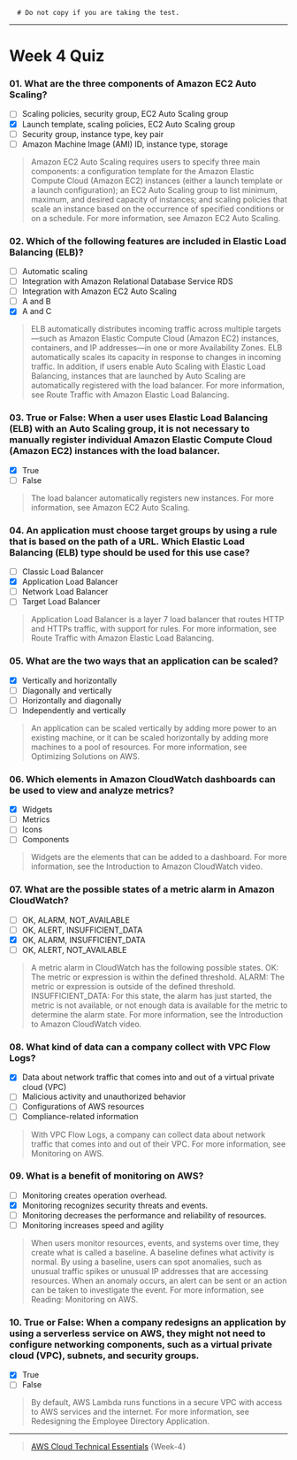 ```
  # Do not copy if you are taking the test.
```
--- 

# Week 4 Quiz


### 01. What are the three components of Amazon EC2 Auto Scaling?
   - [ ] Scaling policies, security group, EC2 Auto Scaling group
   - [x] Launch template, scaling policies, EC2 Auto Scaling group
   - [ ] Security group, instance type, key pair
   - [ ] Amazon Machine Image (AMI) ID, instance type, storage
> Amazon EC2 Auto Scaling requires users to specify three main components: a configuration template for the Amazon Elastic Compute Cloud (Amazon EC2) instances (either a launch template or a launch configuration); an EC2 Auto Scaling group to list minimum, maximum, and desired capacity of instances; and scaling policies that scale an instance based on the occurrence of specified conditions or on a schedule. For more information, see Amazon EC2 Auto Scaling.

### 02. Which of the following features are included in Elastic Load Balancing (ELB)?
   - [ ] Automatic scaling
   - [ ] Integration with Amazon Relational Database Service RDS
   - [ ] Integration with Amazon EC2 Auto Scaling
   - [ ] A and B
   - [x] A and C
> ELB automatically distributes incoming traffic across multiple targets—such as Amazon Elastic Compute Cloud (Amazon EC2) instances, containers, and IP addresses—in one or more Availability Zones. ELB automatically scales its capacity in response to changes in incoming traffic. In addition, if users enable Auto Scaling with Elastic Load Balancing, instances that are launched by Auto Scaling are automatically registered with the load balancer. For more information, see Route Traffic with Amazon Elastic Load Balancing.

### 03. True or False: When a user uses Elastic Load Balancing (ELB) with an Auto Scaling group, it is not necessary to manually register individual Amazon Elastic Compute Cloud (Amazon EC2) instances with the load balancer.
   - [x] True
   - [ ] False
> The load balancer automatically registers new instances. For more information, see Amazon EC2 Auto Scaling.

### 04. An application must choose target groups by using a rule that is based on the path of a URL. Which Elastic Load Balancing (ELB) type should be used for this use case?
   - [ ] Classic Load Balancer
   - [x] Application Load Balancer
   - [ ] Network Load Balancer
   - [ ] Target Load Balancer
> Application Load Balancer is a layer 7 load balancer that routes HTTP and HTTPs traffic, with support for rules. For more information, see Route Traffic with Amazon Elastic Load Balancing.

### 05. What are the two ways that an application can be scaled?
   - [x] Vertically and horizontally
   - [ ] Diagonally and vertically
   - [ ] Horizontally and diagonally
   - [ ] Independently and vertically
> An application can be scaled vertically by adding more power to an existing machine, or it can be scaled horizontally by adding more machines to a pool of resources. For more information, see Optimizing Solutions on AWS.

### 06. Which elements in Amazon CloudWatch dashboards can be used to view and analyze metrics?
   - [x] Widgets
   - [ ] Metrics
   - [ ] Icons
   - [ ] Components
> Widgets are the elements that can be added to a dashboard. For more information, see the Introduction to Amazon CloudWatch video.

### 07. What are the possible states of a metric alarm in Amazon CloudWatch?
   - [ ] OK, ALARM, NOT_AVAILABLE
   - [ ] OK, ALERT, INSUFFICIENT_DATA
   - [x] OK, ALARM, INSUFFICIENT_DATA
   - [ ] OK, ALERT, NOT_AVAILABLE
> A metric alarm in CloudWatch has the following possible states. OK: The metric or expression is within the defined threshold. ALARM: The metric or expression is outside of the defined threshold. INSUFFICIENT_DATA: For this state, the alarm has just started, the metric is not available, or not enough data is available for the metric to determine the alarm state. For more information, see the Introduction to Amazon CloudWatch video.

### 08. What kind of data can a company collect with VPC Flow Logs?
   - [x] Data about network traffic that comes into and out of a virtual private cloud (VPC)
   - [ ] Malicious activity and unauthorized behavior
   - [ ] Configurations of AWS resources
   - [ ] Compliance-related information
> With VPC Flow Logs, a company can collect data about network traffic that comes into and out of their VPC. For more information, see Monitoring on AWS.

### 09. What is a benefit of monitoring on AWS?
   - [ ] Monitoring creates operation overhead.
   - [x] Monitoring recognizes security threats and events.
   - [ ] Monitoring decreases the performance and reliability of resources.
   - [ ] Monitoring increases speed and agility
> When users monitor resources, events, and systems over time, they create what is called a baseline. A baseline defines what activity is normal. By using a baseline, users can spot anomalies, such as unusual traffic spikes or unusual IP addresses that are accessing resources. When an anomaly occurs, an alert can be sent or an action can be taken to investigate the event. For more information, see Reading: Monitoring on AWS.

### 10. True or False: When a company redesigns an application by using a serverless service on AWS, they might not need to configure networking components, such as a virtual private cloud (VPC), subnets, and security groups.
   - [x] True
   - [ ] False
> By default, AWS Lambda runs functions in a secure VPC with access to AWS services and the internet. For more information, see Redesigning the Employee Directory Application.




--- 
> [AWS Cloud Technical Essentials](https://www.coursera.org/learn/aws-cloud-technical-essentials/) {Week-4}
